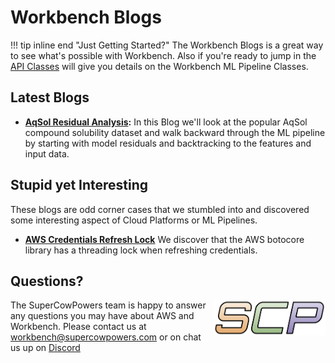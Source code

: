 # Workbench Blogs
!!! tip inline end "Just Getting Started?"
    The Workbench Blogs is a great way to see what's possible with Workbench. Also if you're ready to jump in the [API Classes](../api_classes/overview.md) will give you details on the Workbench ML Pipeline Classes.

## Latest Blogs

- **[AqSol Residual Analysis](residual_analysis.md):** In this Blog we'll look at the popular AqSol compound solubility dataset and walk backward through the ML pipeline by starting with model residuals and backtracking to the features and input data.

## Stupid yet Interesting

These blogs are odd corner cases that we stumbled into and discovered some interesting aspect of Cloud Platforms or ML Pipelines. 

- **[AWS Credentials Refresh Lock](aws_credentials_lock.md)** We discover that the AWS botocore library has a threading lock when refreshing credentials.


## Questions?
<img align="right" src="../../images/scp.png" width="180">

The SuperCowPowers team is happy to answer any questions you may have about AWS and Workbench. Please contact us at [workbench@supercowpowers.com](mailto:workbench@supercowpowers.com) or on chat us up on [Discord](https://discord.gg/WHAJuz8sw8) 
